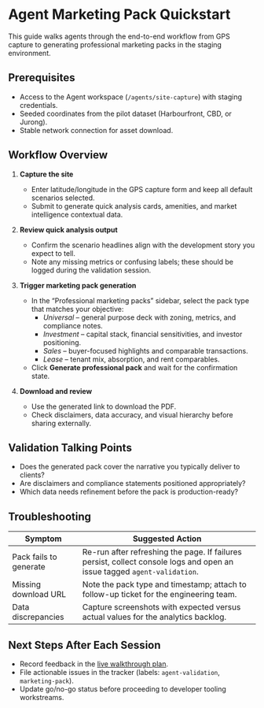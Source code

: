 # Agent Marketing Pack Quickstart

This guide walks agents through the end-to-end workflow from GPS capture to generating professional marketing packs in the staging environment.

## Prerequisites

- Access to the Agent workspace (`/agents/site-capture`) with staging credentials.
- Seeded coordinates from the pilot dataset (Harbourfront, CBD, or Jurong).
- Stable network connection for asset download.

## Workflow Overview

1. **Capture the site**
   - Enter latitude/longitude in the GPS capture form and keep all default scenarios selected.
   - Submit to generate quick analysis cards, amenities, and market intelligence contextual data.

2. **Review quick analysis output**
   - Confirm the scenario headlines align with the development story you expect to tell.
   - Note any missing metrics or confusing labels; these should be logged during the validation session.

3. **Trigger marketing pack generation**
   - In the “Professional marketing packs” sidebar, select the pack type that matches your objective:
     - *Universal* – general purpose deck with zoning, metrics, and compliance notes.
     - *Investment* – capital stack, financial sensitivities, and investor positioning.
     - *Sales* – buyer-focused highlights and comparable transactions.
     - *Lease* – tenant mix, absorption, and rent comparables.
   - Click **Generate professional pack** and wait for the confirmation state.

4. **Download and review**
   - Use the generated link to download the PDF.
   - Check disclaimers, data accuracy, and visual hierarchy before sharing externally.

## Validation Talking Points

- Does the generated pack cover the narrative you typically deliver to clients?
- Are disclaimers and compliance statements positioned appropriately?
- Which data needs refinement before the pack is production-ready?

## Troubleshooting

| Symptom | Suggested Action |
| --- | --- |
| Pack fails to generate | Re-run after refreshing the page. If failures persist, collect console logs and open an issue tagged `agent-validation`. |
| Missing download URL | Note the pack type and timestamp; attach to follow-up ticket for the engineering team. |
| Data discrepancies | Capture screenshots with expected versus actual values for the analytics backlog. |

## Next Steps After Each Session

- Record feedback in the [live walkthrough plan](../validation/live_walkthrough_plan.md).
- File actionable issues in the tracker (labels: `agent-validation`, `marketing-pack`).
- Update go/no-go status before proceeding to developer tooling workstreams.
